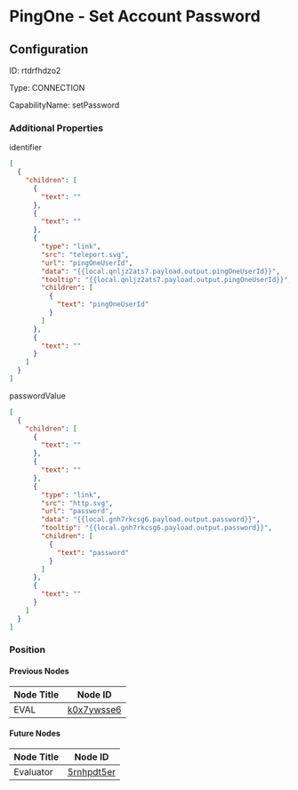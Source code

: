 # PingOne - Set Account Password
## Configuration
ID:  rtdrfhdzo2

Type: CONNECTION 

CapabilityName: setPassword






### Additional Properties
identifier
```json 
[
  {
    "children": [
      {
        "text": ""
      },
      {
        "text": ""
      },
      {
        "type": "link",
        "src": "teleport.svg",
        "url": "pingOneUserId",
        "data": "{{local.qnljz2ats7.payload.output.pingOneUserId}}",
        "tooltip": "{{local.qnljz2ats7.payload.output.pingOneUserId}}",
        "children": [
          {
            "text": "pingOneUserId"
          }
        ]
      },
      {
        "text": ""
      }
    ]
  }
]
```


passwordValue
```json 
[
  {
    "children": [
      {
        "text": ""
      },
      {
        "text": ""
      },
      {
        "type": "link",
        "src": "http.svg",
        "url": "password",
        "data": "{{local.gnh7rkcsg6.payload.output.password}}",
        "tooltip": "{{local.gnh7rkcsg6.payload.output.password}}",
        "children": [
          {
            "text": "password"
          }
        ]
      },
      {
        "text": ""
      }
    ]
  }
]
```





### Position

#### Previous Nodes
| Node Title | Node ID |
| :------------- | ------------ |
| EVAL | [k0x7ywsse6](./k0x7ywsse6.md) | 
 
 #### Future Nodes
| Node Title | Node ID |
| :------------- | ------------ |
| Evaluator |[5rnhpdt5er](./5rnhpdt5er.md) | 